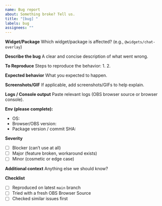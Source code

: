 ```yaml
---
name: Bug report
about: Something broke? Tell us.
title: "[bug] "
labels: bug
assignees: ""
---
```


**Widget/Package**
Which widget/package is affected? (e.g., `@widgets/chat-overlay`)

**Describe the bug**
A clear and concise description of what went wrong.

**To Reproduce**
Steps to reproduce the behavior:
1. 
2. 

**Expected behavior**
What you expected to happen.

**Screenshots/GIF**
If applicable, add screenshots/GIFs to help explain.

**Logs / Console output**
Paste relevant logs (OBS browser source or browser console).

**Env (please complete):**
- OS:
- Browser/OBS version:
- Package version / commit SHA:

**Severity**
- [ ] Blocker (can’t use at all)
- [ ] Major (feature broken, workaround exists)
- [ ] Minor (cosmetic or edge case)

**Additional context**
Anything else we should know?

**Checklist**
- [ ] Reproduced on latest `main` branch
- [ ] Tried with a fresh OBS Browser Source
- [ ] Checked similar issues first
